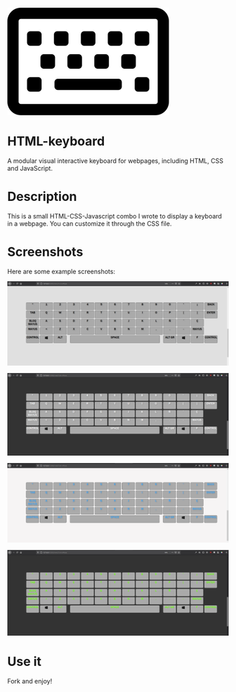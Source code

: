 ![HTML-keyboard Logo](./HTML-keyboard-logo.svg)

# HTML-keyboard
A modular visual interactive keyboard for webpages, including HTML, CSS and JavaScript.

# Description

This is a small HTML-CSS-Javascript combo I wrote to display a keyboard in a webpage. 
You can customize it through the CSS file.

# Screenshots

Here are some example screenshots:

![screenshot](./screenshot-grey.png)

![screenshot](./screenshot-dark.png)

![screenshot](./screenshot-blue.png)

![screenshot](./screenshot-green.png)

# Use it

Fork and enjoy!
